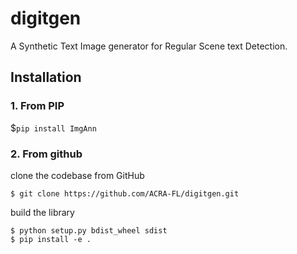 
# digitgen

A Synthetic Text Image generator for Regular Scene text Detection.

## Installation

### 1. From PIP

$`pip install ImgAnn`

### 2. From github
clone the codebase from GitHub
```
$ git clone https://github.com/ACRA-FL/digitgen.git
```
build the library
```
$ python setup.py bdist_wheel sdist
$ pip install -e .


